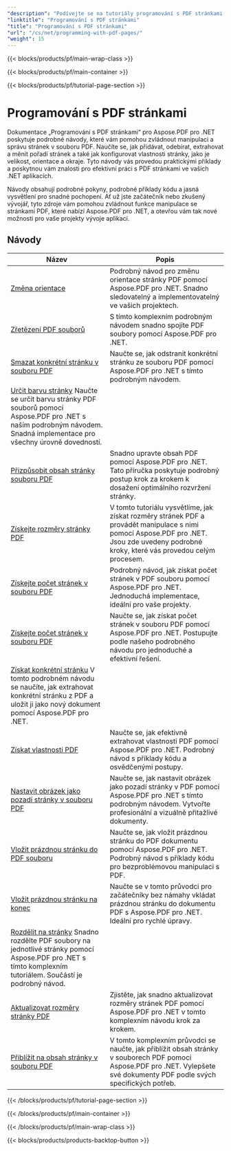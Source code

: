 ```yaml
---
"description": "Podívejte se na tutoriály programování s PDF stránkami pomocí Aspose.PDF pro .NET. Naučte se, jak manipulovat s PDF soubory a upravovat je."
"linktitle": "Programování s PDF stránkami"
"title": "Programování s PDF stránkami"
"url": "/cs/net/programming-with-pdf-pages/"
"weight": 15
---
```


{{< blocks/products/pf/main-wrap-class >}}

{{< blocks/products/pf/main-container >}}

{{< blocks/products/pf/tutorial-page-section >}}

# Programování s PDF stránkami

Dokumentace „Programování s PDF stránkami“ pro Aspose.PDF pro .NET poskytuje podrobné návody, které vám pomohou zvládnout manipulaci a správu stránek v souboru PDF. Naučíte se, jak přidávat, odebírat, extrahovat a měnit pořadí stránek a také jak konfigurovat vlastnosti stránky, jako je velikost, orientace a okraje. Tyto návody vás provedou praktickými příklady a poskytnou vám znalosti pro efektivní práci s PDF stránkami ve vašich .NET aplikacích.

Návody obsahují podrobné pokyny, podrobné příklady kódu a jasná vysvětlení pro snadné pochopení. Ať už jste začátečník nebo zkušený vývojář, tyto zdroje vám pomohou zvládnout funkce manipulace se stránkami PDF, které nabízí Aspose.PDF pro .NET, a otevřou vám tak nové možnosti pro vaše projekty vývoje aplikací.

## Návody
| Název | Popis |
| --- | --- | 
| [Změna orientace](./change-orientation/) | Podrobný návod pro změnu orientace stránky PDF pomocí Aspose.PDF pro .NET. Snadno sledovatelný a implementovatelný ve vašich projektech. |  
| [Zřetězení PDF souborů](./concatenate-pdf-files/) | S tímto komplexním podrobným návodem snadno spojíte PDF soubory pomocí Aspose.PDF pro .NET. |  
| [Smazat konkrétní stránku v souboru PDF](./delete-particular-page/) | Naučte se, jak odstranit konkrétní stránku ze souboru PDF pomocí Aspose.PDF pro .NET s tímto podrobným návodem. |  
| [Určit barvu stránky](./determine-page-color/) Naučte se určit barvu stránky PDF souborů pomocí Aspose.PDF pro .NET s naším podrobným návodem. Snadná implementace pro všechny úrovně dovedností. |  
| [Přizpůsobit obsah stránky souboru PDF](./fit-page-contents/) | Snadno upravte obsah PDF pomocí Aspose.PDF pro .NET. Tato příručka poskytuje podrobný postup krok za krokem k dosažení optimálního rozvržení stránky. |  
| [Získejte rozměry stránky PDF](./get-dimensions/) | V tomto tutoriálu vysvětlíme, jak získat rozměry stránek PDF a provádět manipulace s nimi pomocí Aspose.PDF pro .NET. Jsou zde uvedeny podrobné kroky, které vás provedou celým procesem. |  
| [Získejte počet stránek v souboru PDF](./get-number-of-pages/) | Podrobný návod, jak získat počet stránek v PDF souboru pomocí Aspose.PDF pro .NET. Jednoduchá implementace, ideální pro vaše projekty. |  
| [Získejte počet stránek v souboru PDF](./get-page-count/) | Naučte se, jak získat počet stránek v souboru PDF pomocí Aspose.PDF pro .NET. Postupujte podle našeho podrobného návodu pro jednoduché a efektivní řešení. |  
| [Získat konkrétní stránku](./get-particular-page/) V tomto podrobném návodu se naučíte, jak extrahovat konkrétní stránku z PDF a uložit ji jako nový dokument pomocí Aspose.PDF pro .NET. |  
| [Získat vlastnosti PDF](./get-properties/) | Naučte se, jak efektivně extrahovat vlastnosti PDF pomocí Aspose.PDF pro .NET. Podrobný návod s příklady kódu a osvědčenými postupy. |  
| [Nastavit obrázek jako pozadí stránky v souboru PDF](./image-as-background/) | Naučte se, jak nastavit obrázek jako pozadí stránky v PDF pomocí Aspose.PDF pro .NET s tímto podrobným návodem. Vytvořte profesionální a vizuálně přitažlivé dokumenty. |  
| [Vložit prázdnou stránku do PDF souboru](./insert-empty-page/) | Naučte se, jak vložit prázdnou stránku do PDF dokumentu pomocí Aspose.PDF pro .NET. Podrobný návod s příklady kódu pro bezproblémovou manipulaci s PDF. |  
| [Vložit prázdnou stránku na konec](./insert-empty-page-at-end/) | Naučte se v tomto průvodci pro začátečníky bez námahy vkládat prázdnou stránku do dokumentu PDF s Aspose.PDF pro .NET. Ideální pro rychlé úpravy. |  
| [Rozdělit na stránky](./split-to-pages/) Snadno rozdělte PDF soubory na jednotlivé stránky pomocí Aspose.PDF pro .NET s tímto komplexním tutoriálem. Součástí je podrobný návod. |  
| [Aktualizovat rozměry stránky PDF](./update-dimensions/) | Zjistěte, jak snadno aktualizovat rozměry stránek PDF pomocí Aspose.PDF pro .NET v tomto komplexním návodu krok za krokem. |  
| [Přiblížit na obsah stránky v souboru PDF](./zoom-to-page-contents/) | V tomto komplexním průvodci se naučte, jak přiblížit obsah stránky v souborech PDF pomocí Aspose.PDF pro .NET. Vylepšete své dokumenty PDF podle svých specifických potřeb. |  

{{< /blocks/products/pf/tutorial-page-section >}}

{{< /blocks/products/pf/main-container >}}

{{< /blocks/products/pf/main-wrap-class >}}

{{< blocks/products/products-backtop-button >}}